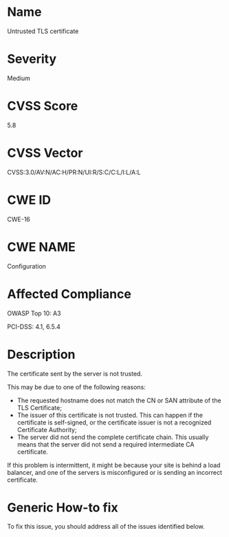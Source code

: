 
# Name

Untrusted TLS certificate

# Severity

Medium

# CVSS Score

5.8

# CVSS Vector

CVSS:3.0/AV:N/AC:H/PR:N/UI:R/S:C/C:L/I:L/A:L

# CWE ID

CWE-16

# CWE NAME 

Configuration

# Affected Compliance

OWASP Top 10: A3

PCI-DSS: 4.1, 6.5.4

# Description

The certificate sent by the server is not trusted.

This may be due to one of the following reasons:
  * The requested hostname does not match the CN or SAN attribute of the TLS Certificate;
  * The issuer of this certificate is not trusted. This can happen if the certificate is self-signed, or the certificate issuer is not a recognized Certificate Authority;
  * The server did not send the complete certificate chain. This usually means that the server did not send a required intermediate CA certificate.

If this problem is intermittent, it might be because your site is behind a load balancer, and one of the servers is misconfigured or is sending an incorrect certificate.

# Generic How-to fix

To fix this issue, you should address all of the issues identified below.

